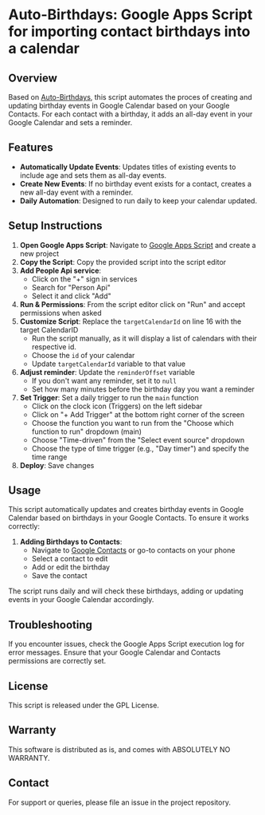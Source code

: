 # Auto-Birthdays: Google Apps Script for importing contact birthdays into a calendar

## Overview
Based on [Auto-Birthdays](https://github.com/FlorisDeVries/Auto-Birthdays), this script automates the proces of creating and updating birthday events in Google Calendar based on your Google Contacts. 
For each contact with a birthday, it adds an all-day event in your Google Calendar and sets a reminder.

## Features
- **Automatically Update Events**: Updates titles of existing events to include age and sets them as all-day events.
- **Create New Events**: If no birthday event exists for a contact, creates a new all-day event with a reminder.
- **Daily Automation**: Designed to run daily to keep your calendar updated.

## Setup Instructions
1. **Open Google Apps Script**: Navigate to [Google Apps Script](https://script.google.com) and create a new project
2. **Copy the Script**: Copy the provided script into the script editor
3. **Add People Api service**:
   - Click on the "+" sign in services
   - Search for "Person Api"
   - Select it and click "Add"   
4. **Run & Permissions**: From the script editor click on "Run" and accept permissions when asked
5. **Customize Script**: Replace the `targetCalendarId` on line 16 with the target CalendarID
   - Run the script manually, as it will display a list of calendars with their respective id.
   - Choose the `id` of your calendar
   - Update `targetCalendarId` variable to that value
6. **Adjust reminder**: Update the `reminderOffset` variable
   - If you don't want any reminder, set it to `null`
   - Set how many minutes before the birthday day you want a reminder
7. **Set Trigger**: Set a daily trigger to run the `main` function
    - Click on the clock icon (Triggers) on the left sidebar
    - Click on "+ Add Trigger" at the bottom right corner of the screen
    - Choose the function you want to run from the "Choose which function to run" dropdown (main)
    - Choose "Time-driven" from the "Select event source" dropdown
    - Choose the type of time trigger (e.g., "Day timer") and specify the time range
8. **Deploy**: Save changes

## Usage
This script automatically updates and creates birthday events in Google Calendar based on birthdays in your Google Contacts. To ensure it works correctly:

1. **Adding Birthdays to Contacts**:
   - Navigate to [Google Contacts](https://contacts.google.com) or go-to contacts on your phone
   - Select a contact to edit
   - Add or edit the birthday
   - Save the contact

The script runs daily and will check these birthdays, adding or updating events in your Google Calendar accordingly.

## Troubleshooting
If you encounter issues, check the Google Apps Script execution log for error messages. Ensure that your Google Calendar and Contacts permissions are correctly set.

## License
This script is released under the GPL License.

## Warranty
This software is distributed as is, and comes with ABSOLUTELY NO WARRANTY.

## Contact
For support or queries, please file an issue in the project repository.